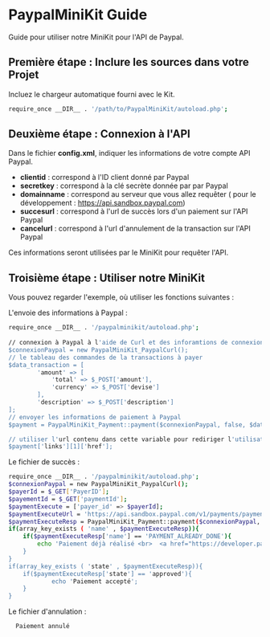 # PaypalMiniKit Guide

Guide pour utiliser notre MiniKit pour l'API de Paypal.

## Première étape : Inclure les sources dans votre Projet

Incluez le chargeur automatique fourni avec le Kit.

```sh
require_once __DIR__ . '/path/to/PaypalMiniKit/autoload.php';
```

## Deuxième étape : Connexion à l'API

Dans le fichier **config.xml**, indiquer les informations de votre compte API Paypal.

- **clientid** : correspond à l'ID client donné par Paypal
- **secretkey** : correspond à la clé secrète donnée par par Paypal
- **domainname** : correspond au serveur que vous allez requêter ( pour le développement : https://api.sandbox.paypal.com)
- **succesurl** : correspond à l'url de succès lors d'un paiement sur l'API Paypal
- **cancelurl** : correspond à l'url d'annulement de la transaction sur l'API Paypal

Ces informations seront utilisées par le MiniKit pour requêter l'API.

## Troisième étape : Utiliser notre MiniKit

Vous pouvez regarder l'exemple, où utiliser les fonctions suivantes :

L'envoie des informations à Paypal :
```sh
require_once __DIR__ . '/paypalminikit/autoload.php';
	
// connexion à Paypal à l'aide de Curl et des inforamtions de connexions stockés dans le fichier : config.xml
$connexionPaypal = new PaypalMiniKit_PaypalCurl();
// le tableau des commandes de la transactions à payer
$data_transaction = [
		'amount' => [
			'total' => $_POST['amount'],
			'currency' => $_POST['devise']
		],
		'description' => $_POST['description']
];
// envoyer les informations de paiement à Paypal
$payment = PaypalMiniKit_Payment::payment($connexionPaypal, false, $data_transaction);

// utiliser l'url contenu dans cette variable pour rediriger l'utilisateur vers paypal
$payment['links'][1]['href'];

```

Le fichier de succès :
```sh
require_once __DIR__ . '/paypalminikit/autoload.php';
$connexionPaypal = new PaypalMiniKit_PaypalCurl();
$payerId = $_GET['PayerID'];
$payementId = $_GET['paymentId'];
$paymentExecute = ['payer_id' => $payerId];
$paymentExecuteUrl = 'https://api.sandbox.paypal.com/v1/payments/payment/' . $payementId . '/execute';
$paymentExecuteResp = PaypalMiniKit_Payment::payment($connexionPaypal, $paymentExecuteUrl, $paymentExecute);
if(array_key_exists ( 'name' , $paymentExecuteResp)){
	if($paymentExecuteResp['name'] == 'PAYMENT_ALREADY_DONE'){
		echo 'Paiement déjà réalisé <br>  <a href="https://developer.paypal.com/docs/api/#PAYMENT_ALREADY_DONE">Plus d\'informations</a>';
	}
}
if(array_key_exists ( 'state' , $paymentExecuteResp)){
	if($paymentExecuteResp['state'] == 'approved'){
			echo 'Paiement accepté';
	}
}
```

Le fichier d'annulation : 
```sh
  Paiement annulé
```		
	
